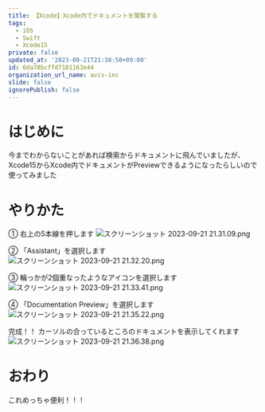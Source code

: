 ```yaml
---
title: 【Xcode】Xcode内でドキュメントを閲覧する
tags:
  - iOS
  - Swift
  - Xcode15
private: false
updated_at: '2023-09-21T21:38:50+09:00'
id: 6da78bcffd7181163e44
organization_url_name: avis-inc
slide: false
ignorePublish: false
---
```

# はじめに
今までわからないことがあれば検索からドキュメントに飛んでいましたが、
Xcode15からXcode内でドキュメントがPreviewできるようになったらしいので使ってみました

# やりかた
① 右上の5本線を押します
![スクリーンショット 2023-09-21 21.31.09.png](https://qiita-image-store.s3.ap-northeast-1.amazonaws.com/0/1745371/569df1c6-bf8e-ebc5-88f6-a4c91726ea91.png)

② 「Assistant」を選択します
![スクリーンショット 2023-09-21 21.32.20.png](https://qiita-image-store.s3.ap-northeast-1.amazonaws.com/0/1745371/a0e35d6e-07df-4a46-f140-b7ec15914465.png)

③ 輪っかが2個重なったようなアイコンを選択します
![スクリーンショット 2023-09-21 21.33.41.png](https://qiita-image-store.s3.ap-northeast-1.amazonaws.com/0/1745371/e039d876-1adf-ba38-66af-66dd33fa6a24.png)

④ 「Documentation Preview」を選択します
![スクリーンショット 2023-09-21 21.35.22.png](https://qiita-image-store.s3.ap-northeast-1.amazonaws.com/0/1745371/169fb0a2-a0fe-8b21-8238-2ecc4a297e5c.png)

完成！！
カーソルの合っているところのドキュメントを表示してくれます
![スクリーンショット 2023-09-21 21.36.38.png](https://qiita-image-store.s3.ap-northeast-1.amazonaws.com/0/1745371/61bd61aa-f507-ad31-5382-5b216cd4975f.png)

# おわり
これめっちゃ便利！！！
